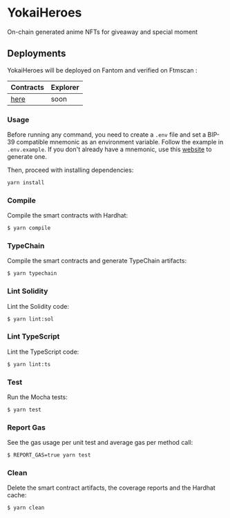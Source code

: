 # YokaiHeroes

On-chain generated anime NFTs for giveaway and special moment

## Deployments

YokaiHeroes will be deployed on Fantom and verified on Ftmscan :

| Contracts                                                                      | Explorer |
| ------------------------------------------------------------------------------ | -------- |
| [here](https://ftmscan.com/address/0x547a28460a332d193a1487f1d7b6dabcb15d423a) | soon     |

### Usage

Before running any command, you need to create a `.env` file and set a BIP-39 compatible mnemonic as an environment
variable. Follow the example in `.env.example`. If you don't already have a mnemonic, use this [website](https://iancoleman.io/bip39/) to generate one.

Then, proceed with installing dependencies:

```sh
yarn install
```

### Compile

Compile the smart contracts with Hardhat:

```sh
$ yarn compile
```

### TypeChain

Compile the smart contracts and generate TypeChain artifacts:

```sh
$ yarn typechain
```

### Lint Solidity

Lint the Solidity code:

```sh
$ yarn lint:sol
```

### Lint TypeScript

Lint the TypeScript code:

```sh
$ yarn lint:ts
```

### Test

Run the Mocha tests:

```sh
$ yarn test
```

### Report Gas

See the gas usage per unit test and average gas per method call:

```sh
$ REPORT_GAS=true yarn test
```

### Clean

Delete the smart contract artifacts, the coverage reports and the Hardhat cache:

```sh
$ yarn clean
```
